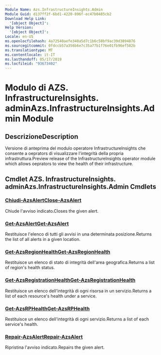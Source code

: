 ```yaml
---
Module Name: Azs.InfrastructureInsights.Admin
Module Guid: d137ff2f-6bd1-4220-896f-ec47b0485cb2
Download Help Link:
  '[object Object]': 
Help Version:
  '[object Object]': 
Locale: en-US
ms.openlocfilehash: 4a72540aefe340a5d7c1b6c50bf9ac39d3894876
ms.sourcegitcommit: 0fdccb57a356b6e7c35a77b1f76e01fb96ef582b
ms.translationtype: MT
ms.contentlocale: it-IT
ms.lasthandoff: 05/17/2019
ms.locfileid: "93673402"
---
```

# <span data-ttu-id="ffaf9-101">Modulo di AZS. InfrastructureInsights. admin</span><span class="sxs-lookup"><span data-stu-id="ffaf9-101">Azs.InfrastructureInsights.Admin Module</span></span>
## <span data-ttu-id="ffaf9-102">Descrizione</span><span class="sxs-lookup"><span data-stu-id="ffaf9-102">Description</span></span>
<span data-ttu-id="ffaf9-103">Versione di anteprima del modulo operatore InfrastructureInsights che consente a oeprators di visualizzare l'integrità della propria infrastruttura.</span><span class="sxs-lookup"><span data-stu-id="ffaf9-103">Preview release of the InfrastructureInsights operator module which allows oeprators to view the health of their infrastructure.</span></span>

## <span data-ttu-id="ffaf9-104">Cmdlet AZS. InfrastructureInsights. admin</span><span class="sxs-lookup"><span data-stu-id="ffaf9-104">Azs.InfrastructureInsights.Admin Cmdlets</span></span>
### [<span data-ttu-id="ffaf9-105">Chiudi-AzsAlert</span><span class="sxs-lookup"><span data-stu-id="ffaf9-105">Close-AzsAlert</span></span>](Close-AzsAlert.md)
<span data-ttu-id="ffaf9-106">Chiude l'avviso indicato.</span><span class="sxs-lookup"><span data-stu-id="ffaf9-106">Closes the given alert.</span></span>

### [<span data-ttu-id="ffaf9-107">Get-AzsAlert</span><span class="sxs-lookup"><span data-stu-id="ffaf9-107">Get-AzsAlert</span></span>](Get-AzsAlert.md)
<span data-ttu-id="ffaf9-108">Restituisce l'elenco di tutti gli avvisi in una determinata posizione.</span><span class="sxs-lookup"><span data-stu-id="ffaf9-108">Returns the list of all alerts in a given location.</span></span>

### [<span data-ttu-id="ffaf9-109">Get-AzsRegionHealth</span><span class="sxs-lookup"><span data-stu-id="ffaf9-109">Get-AzsRegionHealth</span></span>](Get-AzsRegionHealth.md)
<span data-ttu-id="ffaf9-110">Restituisce un elenco di stato di integrità dell'area geografica.</span><span class="sxs-lookup"><span data-stu-id="ffaf9-110">Returns a list of region's health status.</span></span>

### [<span data-ttu-id="ffaf9-111">Get-AzsRegistrationHealth</span><span class="sxs-lookup"><span data-stu-id="ffaf9-111">Get-AzsRegistrationHealth</span></span>](Get-AzsRegistrationHealth.md)
<span data-ttu-id="ffaf9-112">Restituisce un elenco dell'integrità di ogni risorsa in un servizio.</span><span class="sxs-lookup"><span data-stu-id="ffaf9-112">Returns a list of each resource's health under a service.</span></span>

### [<span data-ttu-id="ffaf9-113">Get-AzsRPHealth</span><span class="sxs-lookup"><span data-stu-id="ffaf9-113">Get-AzsRPHealth</span></span>](Get-AzsRPHealth.md)
<span data-ttu-id="ffaf9-114">Restituisce un elenco dell'integrità di ogni servizio.</span><span class="sxs-lookup"><span data-stu-id="ffaf9-114">Returns a list of each service's health.</span></span>

### [<span data-ttu-id="ffaf9-115">Repair-AzsAlert</span><span class="sxs-lookup"><span data-stu-id="ffaf9-115">Repair-AzsAlert</span></span>](Repair-AzsAlert.md)
<span data-ttu-id="ffaf9-116">Ripristina l'avviso indicato.</span><span class="sxs-lookup"><span data-stu-id="ffaf9-116">Repairs the given alert.</span></span>

